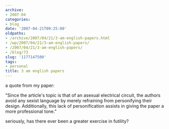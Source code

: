 ```yaml
---
archive:
- 2007-04
categories:
- blog
date: '2007-04-21T09:25:00'
oldpaths:
- /archive/2007/04/21/3-am-english-papers.html
- /wp/2007/04/21/3-am-english-papers/
- /2007/04/21/3-am-english-papers/
- /blog/73
slug: '1177147500'
tags:
- personal
title: 3 am english papers
---
```


a quote from my paper:

"Since the article's topic is that of an asexual electrical circuit, the
authors avoid any sexist language by merely refraining from personifying
their design. Additionally, this lack of personification assists in giving
the paper a more professional tone."

seriously, has there ever been a greater exercise in futility?

